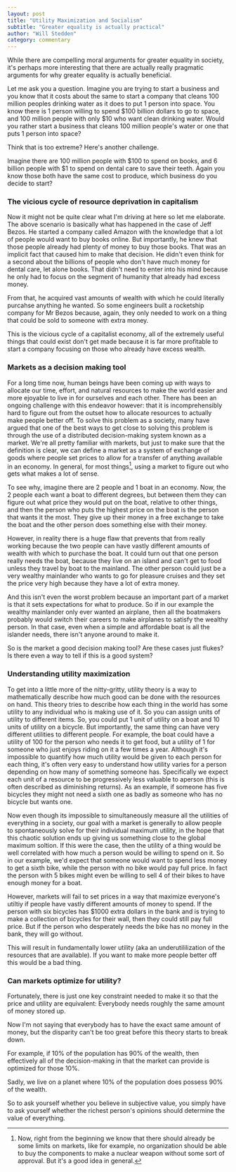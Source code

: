 ```yaml
---
layout: post
title: "Utility Maximization and Socialism"
subtitle: "Greater equality is actually practical"
author: "Will Stedden"
category: commentary
---
```



While there are compelling moral arguments for greater equality in society, it's perhaps more interesting that there are actually really pragmatic arguments for why greater equality is actually beneficial.

Let me ask you a question.  Imagine you are trying to start a business and you know that it costs about the same to start a company that cleans 100 million peoples drinking water as it does to put 1 person into space. You know there is 1 person willing to spend $100 billion dollars to go to space, and 100 million people with only $10 who want clean drinking water.  Would you rather start a business that cleans 100 million people's water or one that puts 1 person into space?

Think that is too extreme?  Here's another challenge.

Imagine there are 100 million people with $100 to spend on books, and 6 billion people with $1 to spend on dental care to save their teeth.  Again you know those both have the same cost to produce, which business do you decide to start?


### The vicious cycle of resource deprivation in capitalism

Now it might not be quite clear what I'm driving at here so let me elaborate.  The above scenario is basically what has happened in the case of Jeff Bezos.  He started a company called Amazon with the knowledge that a lot of people would want to buy books online.  But importantly, he knew that those people already had plenty of money to buy those books. That was an implicit fact that caused him to make that decision. He didn't even think for a second about the billions of people who don't have much money for dental care, let alone books.  That didn't need to enter into his mind because he only had to focus on the segment of humanity that already had excess money.

From that, he acquired vast amounts of wealth with which he could literally purcahse anything he wanted.  So some engineers built a rocketship company for Mr Bezos because, again, they only needed to work on a thing that could be sold to someone with extra money.

This is the vicious cycle of a capitalist economy, all of the extremely useful things that could exist don't get made because it is far more profitable to start a company focusing on those who already have excess wealth.

### Markets as a decision making tool

For a long time now, human beings have been coming up with ways to allocate our time, effort, and natural resources to make the world easier and more ejoyable to live in for ourselves and each other.  There has been an ongoing challenge with this endeavor however: that it is incomprehensibly hard to figure out from the outset how to allocate resources to actually make people better off. To solve this problem as a society, many have argued that one of the best ways to get close to solving this problem is through the use of a distributed decision-making system known as a market.  We're all pretty familiar with markets, but just to make sure that the definition is clear, we can define a market as a system of exchange of goods where people set prices to allow for a transfer of anything available in an economy.  In general, for most things[^1], using a market to figure out who gets what makes a lot of sense.

To see why, imagine there are 2 people and 1 boat in an economy.  Now, the 2 people each want a boat to different degrees, but between them they can figure out what price they would put on the boat, relative to other things, and then the person who puts the highest price on the boat is the person that wants it the most.  They give up their money in a free exchange to take the boat and the other person does something else with their money.

However, in reality there is a huge flaw that prevents that from really working because the two people can have vastly different amounts of wealth with which to purchase the boat.  It could turn out that one person really needs the boat, because they live on an island and can't get to food unless they travel by boat to the mainland.   The other person could just be a very wealthy mainlander who wants to go for pleasure cruises and they set the price very high because they have a lot of extra money.

And this isn't even the worst problem because an important part of a market is that it sets expectations for what to produce.  So if in our example the wealthy mainlander only ever wanted an airplane, then all the boatmakers probably would switch their careers to make airplanes to satisfy the wealthy person. In that case, even when a simple and affordable boat is all the islander needs, there isn't anyone around to make it.

So is the market a good decision making tool? Are these cases just flukes?  Is there even a way to tell if this is a good system?

### Understanding utility maximization

To get into a little more of the nitty-gritty, utility theory is a way to mathematically describe how much good can be done with the resources on hand. This theory tries to describe how each thing in the world has some utility to any individual who is making use of it.  So you can assign units of utility to different items.  So, you could put 1 unit of utility on a boat and 10 units of utility on a bicycle.  But importantly, the same thing can have very different utilities to different people.  For example, the boat could have a utility of 100 for the person who needs it to get food, but a utility of 1 for someone who just enjoys riding on it a few times a year.  Although it's impossible to quantify how much utility would be given to each person for each thing, it's often very easy to understand how utility varies for a person depending on how many of something someone has. Specifically we expect each unit of a resource to be progressively less valuable to aperson (this is often described as diminishing returns).   As an example, if someone has five bicycles they might not need a sixth one as badly as someone who has no bicycle but wants one.

Now even though its impossible to simultaneously measure all the utilities of everything in a society, our goal with a market is generally to allow people to spontaneously solve for their individual maximum utility, in the hope that this chaotic solution ends up giving us something close to the global maximum soltion.  If this were the case, then the utility of a thing would be well correlated with how much a person would be willing to spend on it. So in our example, we'd expect that someone would want to spend less money to get a sixth bike, while the person with no bike would pay full price. In fact the person with 5 bikes might even be willing to sell 4 of their bikes to have enough money for a boat.

However, markets will fail to set prices in a way that maximize everyone's utiltiy if people have vastly different amounts of money to spend.  If the person with six bicycles has $1000 extra dollars in the bank and is trying to make a collection of bicycles for their wall, then they could still pay full price.  But if the person who desperately needs the bike has no money in the bank, they will go without.

This will result in fundamentally lower utility (aka an underutililization of the resources that are available). If you want to make more people better off this would be a bad thing.



### Can markets optimize for utility?

Fortunately, there is just one key constraint needed to make it so that the price and utility are equivalent:  Everybody needs roughly the same amount of money stored up.

Now I'm not saying that everybody has to have the exact same amount of money, but the disparity can't be too great before this theory starts to break down.

For example, if 10% of the population has 90% of the wealth, then effectively all of the decision-making in that the market can provide is optimized for those 10%.

Sadly, we live on a planet where 10% of the population does possess 90% of the wealth.





[^1]: Now, right from the beginning we know that there should already be some limits on markets, like for example, no organization should be able to buy the components to make a nuclear weapon without some sort of approval.  But it's a good idea in general.

[^2]: One of the main counterarguments to this has been the emergence of a theory of subjective value.  In essence this boils down to, what something is worth is fundamentally equivalent to what someone would pay for it.  In our example of bicycles, subjective value theory suggests that the rich person's collection of unused bicycles is more valuable than putting a bicycle to use to transport a poor person, provided the rich person is willing to pay more. However, this idea has a truly monumental flaw that's actually quite obvious after a moments reflection. Under the subjective value theory, a rich person's opinion of the value sets the true value.  In other words, if something is expensive, it is so because people with great wealth have decided it is valuable.  To take this farther, the richest person in the world could set the price of anything in direct proportion to how much of the world's wealth they control.  And everyone else only has the ability to set the price because the richest person has decided it isn't valuable to them.

So to ask yourself whether you believe in subjective value, you simply have to ask yourself whether the richest person's opinions should determine the value of everything.
